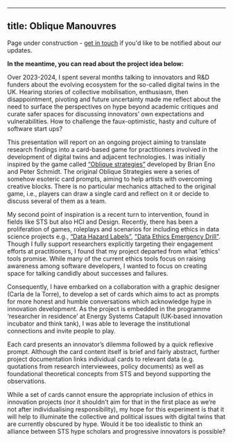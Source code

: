 

---
title: Oblique Manouvres
---

Page under construction - [get in touch](mailto:ola.michalec@bristol.ac.uk) if you'd like to be notified about our updates.

**In the meantime, you can read about the project idea below:**

Over 2023-2024, I spent several months talking to innovators and R&D funders about the evolving ecosystem for the so-called digital twins in the UK. Hearing stories of collective mobilisation, enthusiasm, then disappointment, pivoting and future uncertainty made me reflect about the need to surface the perspectives on hype beyond academic critiques and curate safer spaces for discussing innovators’ own expectations and vulnerabilities. How to challenge the faux-optimistic, hasty and culture of software start ups? 

This presentation will report on an ongoing project aiming to translate research findings into a card-based game for practitioners involved in the development of digital twins and adjacent technologies. I was initially inspired by the game called [“Oblique strategies”](https://www.theguardian.com/music/2009/sep/07/oblique-strategies ) developed by  Brian Eno and Peter Schmidt. The original Oblique Strategies were a series of somehow esoteric card prompts, aiming to help artists with overcoming creative blocks. There is no particular mechanics attached to the original game, i.e., players can draw a single card and reflect on it or decide to discuss several of them as a team. 

My second point of inspiration is a recent turn to intervention, found in fields like STS but also HCI and Design. Recently, there has been a proliferation of games, roleplays and scenarios for including ethics in data science projects e.g., [“Data Hazard Labels”](https://datahazards.com/), ["Data Ethics Emergency Drill"](https://www.gooddeed.ai/). Though I fully support researchers explicitly targeting their engagement efforts at practitioners, I found that my project departed from what 'ethics' tools promise. While many of the current ethics tools focus on raising awareness among software developers, I wanted to focus on creating space for talking candidly about successes and failures.

Consequently, I have embarked on a collaboration with a graphic designer (Carla de la Torre), to develop a set of cards which aims to act as prompts for more honest and humble conversations which acknowledge hype in innovation development. As the project is embedded in the programme ‘researcher in residence’ at Energy Systems Catapult (UK-based innovation incubator and think tank), I was able to leverage the institutional connections and invite people to play.

Each card presents an innovator’s dilemma followed by a quick reflexive prompt. Although the card content itself is brief and fairly abstract, further project documentation links individual cards to relevant data (e.g. quotations from research interviewees, policy documents) as well as foundational theoretical concepts from STS and beyond supporting the observations. 

While a set of cards cannot ensure the appropriate inclusion of ethics in innovation projects (nor it shouldn’t aim for that in the first place as we’re not after individualising responsibility), my hope for this experiment is that it will help to illuminate the collective and political issues with digital twins that are currently obscured by hype. Would it be too idealistic to think an alliance between STS hype scholars and progressive innovators is possible? 
